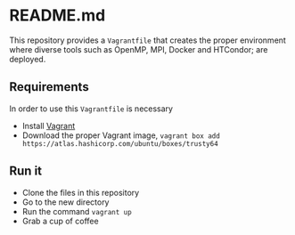 README.md
=========
This repository provides a `Vagrantfile` that creates the proper environment where diverse tools such as OpenMP, MPI, Docker and HTCondor; are deployed.

Requirements
------------
In order to use this `Vagrantfile` is necessary 

* Install [Vagrant](http://www.vagrantup.com)
* Download the proper Vagrant image, `vagrant box add https://atlas.hashicorp.com/ubuntu/boxes/trusty64`

Run it
------

* Clone the files in this repository
* Go to the new directory
* Run the command `vagrant up`
* Grab a cup of coffee
